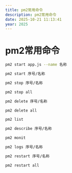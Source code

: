 ```yaml
---
title: pm2常用命令
description: pm2常用命令
date: 2025-10-21 11:13:41
year: 2025
---
```


# pm2常用命令

```bash [重命名进程/应用]
pm2 start app.js --name 名称
```

```bash [添加进程]
pm2 start 序号/名称
```

```bash [结束进程]
pm2 stop 序号/名称
```

```bash [结束所有进程]
pm2 stop all
```

```bash [删除进程]
pm2 delete 序号/名称
```

```bash [删除所有进程]
pm2 delete all
```

```bash [列出所有进程]
pm2 list
```

```bash [查看某个进程具体情况]
pm2 describe 序号/名称
```

```bash [查看进程的资源消耗情况]
pm2 monit
```

```bash [查看pm2的日志]
pm2 logs 序号/名称
```

```bash [重新启动进程]
pm2 restart 序号/名称
```

```bash [重新启动所有进程]
pm2 restart all
```
